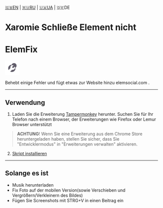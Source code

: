 [🇬🇧EN](https://github.com/Erinator-Lab/elemfix/) | [🇷🇺RU](https://github.com/Erinator-Lab/elemfix/blob/main/md_lang/RU.md) | [🇺🇦UA](https://github.com/Erinator-Lab/elemfix/blob/main/md_lang/UA.md) | 🇩🇪DE

# Xaromie Schließe Element nicht

# ElemFix
![icon](https://raw.githubusercontent.com/Erinator-Lab/elemfix/refs/heads/main/icon.png)

Behebt einige Fehler und fügt etwas zur Website hinzu elemsocial.com .

---
## Verwendung
1) Laden Sie die Erweiterung [Tampermonkey](https://tampermonkey.net/) herunter. Suchen Sie für Ihr Telefon nach einem Browser, der Erweiterungen wie Firefox oder Lemur Browser unterstützt
> **ACHTUNG**! Wenn Sie eine Erweiterung aus dem Chrome Store heruntergeladen haben, stellen Sie sicher, dass Sie "Entwicklermodus" in "Erweiterungen verwalten" aktivieren.
2) [Skript installieren](https://raw.githubusercontent.com/Erinator-Lab/elemfix/refs/heads/main/ElemFix.user.js )
---
## Solange es ist
* Musik herunterladen
* Fix Foto auf der mobilen Version(sowie Verschieben und Vergrößern/Verkleinern des Bildes)
* Fügen Sie Screenshots mit STRG+V in einen Beitrag ein
